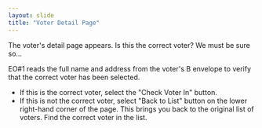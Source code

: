 ```yaml
---
layout: slide
title: "Voter Detail Page"
---
```

The voter's detail page appears.  Is this the correct voter?  We must be sure so...

EO#1 reads the full name and address from the voter's B envelope to verify that the correct voter has been selected.

*	If this is the correct voter, select the "Check Voter In" button.
*	If this is not the correct voter, select "Back to List" button on the lower right-hand corner of the page.  This brings you back to the original list of voters.  Find the correct voter in the list.
